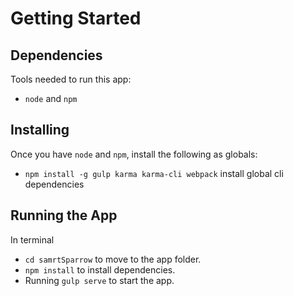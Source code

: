 # Getting Started
## Dependencies
Tools needed to run this app:
* `node` and `npm`

## Installing
Once you have `node` and `npm`, install the following as globals: 
* `npm install -g gulp karma karma-cli webpack` install global cli dependencies

## Running the App
In terminal 
* `cd samrtSparrow` to move to the app folder.
* `npm install` to install dependencies.
* Running `gulp serve`  to start the app.
